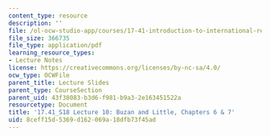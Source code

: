 ```yaml
---
content_type: resource
description: ''
file: /ol-ocw-studio-app/courses/17-41-introduction-to-international-relations-spring-2018/8ceff15d5369d162069a18dfb73f45ad_MIT17_41S18_lec10.pdf
file_size: 366735
file_type: application/pdf
learning_resource_types:
- Lecture Notes
license: https://creativecommons.org/licenses/by-nc-sa/4.0/
ocw_type: OCWFile
parent_title: Lecture Slides
parent_type: CourseSection
parent_uid: 43f38083-b3d6-f981-b9a3-2e163451522a
resourcetype: Document
title: '17.41_S18 Lecture 10: Buzan and Little, Chapters 6 & 7'
uid: 8ceff15d-5369-d162-069a-18dfb73f45ad
---
```

